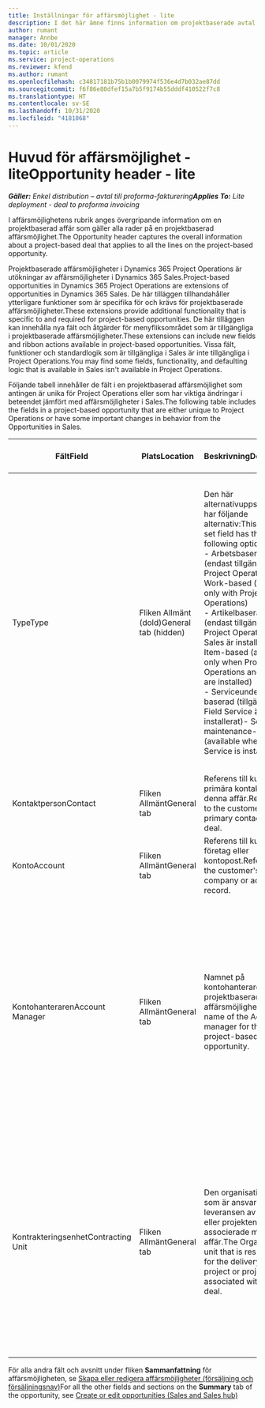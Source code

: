 ```yaml
---
title: Inställningar för affärsmöjlighet - lite
description: I det här ämne finns information om projektbaserade avtal och projektbaserade affärsmöjlighetsrader.
author: rumant
manager: Annbe
ms.date: 10/01/2020
ms.topic: article
ms.service: project-operations
ms.reviewer: kfend
ms.author: rumant
ms.openlocfilehash: c34817181b75b1b0079974f536e4d7b032ae87dd
ms.sourcegitcommit: f6f86e80dfef15a7b5f9174b55dddf410522f7c8
ms.translationtype: HT
ms.contentlocale: sv-SE
ms.lasthandoff: 10/31/2020
ms.locfileid: "4181068"
---
```

# <a name="opportunity-header---lite"></a><span data-ttu-id="5c49f-103">Huvud för affärsmöjlighet - lite</span><span class="sxs-lookup"><span data-stu-id="5c49f-103">Opportunity header - lite</span></span>

<span data-ttu-id="5c49f-104">_**Gäller:** Enkel distribution – avtal till proforma-fakturering_</span><span class="sxs-lookup"><span data-stu-id="5c49f-104">_**Applies To:** Lite deployment - deal to proforma invoicing_</span></span>

<span data-ttu-id="5c49f-105">I affärsmöjlighetens rubrik anges övergripande information om en projektbaserad affär som gäller alla rader på en projektbaserad affärsmöjlighet.</span><span class="sxs-lookup"><span data-stu-id="5c49f-105">The Opportunity header captures the overall information about a project-based deal that applies to all the lines on the project-based opportunity.</span></span>

<span data-ttu-id="5c49f-106">Projektbaserade affärsmöjligheter i Dynamics 365 Project Operations är utökningar av affärsmöjligheter i Dynamics 365 Sales.</span><span class="sxs-lookup"><span data-stu-id="5c49f-106">Project-based opportunities in Dynamics 365 Project Operations are extensions of opportunities in Dynamics 365 Sales.</span></span> <span data-ttu-id="5c49f-107">De här tilläggen tillhandahåller ytterligare funktioner som är specifika för och krävs för projektbaserade affärsmöjligheter.</span><span class="sxs-lookup"><span data-stu-id="5c49f-107">These extensions provide additional functionality that is specific to and required for project-based opportunities.</span></span> <span data-ttu-id="5c49f-108">De här tilläggen kan innehålla nya fält och åtgärder för menyfliksområdet som är tillgängliga i projektbaserade affärsmöjligheter.</span><span class="sxs-lookup"><span data-stu-id="5c49f-108">These extensions can include new fields and ribbon actions available in project-based opportunities.</span></span> <span data-ttu-id="5c49f-109">Vissa fält, funktioner och standardlogik som är tillgängliga i Sales är inte tillgängliga i Project Operations.</span><span class="sxs-lookup"><span data-stu-id="5c49f-109">You may find some fields, functionality, and defaulting logic that is available in Sales isn't available in Project Operations.</span></span>

<span data-ttu-id="5c49f-110">Följande tabell innehåller de fält i en projektbaserad affärsmöjlighet som antingen är unika för Project Operations eller som har viktiga ändringar i beteendet jämfört med affärsmöjligheter i Sales.</span><span class="sxs-lookup"><span data-stu-id="5c49f-110">The following table includes the fields in a project-based opportunity that are either unique to Project Operations or have some important changes in behavior from the Opportunities in Sales.</span></span>

| <span data-ttu-id="5c49f-111">**Fält**</span><span class="sxs-lookup"><span data-stu-id="5c49f-111">**Field**</span></span> | <span data-ttu-id="5c49f-112">**Plats**</span><span class="sxs-lookup"><span data-stu-id="5c49f-112">**Location**</span></span> | <span data-ttu-id="5c49f-113">**Beskrivning**</span><span class="sxs-lookup"><span data-stu-id="5c49f-113">**Description**</span></span> | <span data-ttu-id="5c49f-114">**Inverkan nedströms**</span><span class="sxs-lookup"><span data-stu-id="5c49f-114">**Downstream impact**</span></span> |
| --- | --- | --- | --- |
| <span data-ttu-id="5c49f-115">Type</span><span class="sxs-lookup"><span data-stu-id="5c49f-115">Type</span></span> | <span data-ttu-id="5c49f-116">Fliken Allmänt (dold)</span><span class="sxs-lookup"><span data-stu-id="5c49f-116">General tab (hidden)</span></span> | <span data-ttu-id="5c49f-117">Den här alternativuppsättningen har följande alternativ:</span><span class="sxs-lookup"><span data-stu-id="5c49f-117">This option set field has the following options:</span></span></br><span data-ttu-id="5c49f-118">- Arbetsbaserad (endast tillgängligt med Project Operations)</span><span class="sxs-lookup"><span data-stu-id="5c49f-118">- Work-based (available only with Project Operations)</span></span></br><span data-ttu-id="5c49f-119">- Artikelbaserad (endast tillgänglig när Project Operations och Sales är installerat)</span><span class="sxs-lookup"><span data-stu-id="5c49f-119">- Item-based (available only when Project Operations and Sales are installed)</span></span></br><span data-ttu-id="5c49f-120">- Serviceunderhåll-baserad (tillgängligt när Field Service är installerat)</span><span class="sxs-lookup"><span data-stu-id="5c49f-120">- Service maintenance-based (available when Field Service is installed)</span></span> | <span data-ttu-id="5c49f-121">När du använder Project Operations anges värdet i det här fältet automatiskt som **Arbetsbaserad** som klassificerar affärsmöjligheten som projektbaserad.</span><span class="sxs-lookup"><span data-stu-id="5c49f-121">When you use Project Operations, this field value is automatically set to **Work-based** which classifies the Opportunity as project-based.</span></span> <span data-ttu-id="5c49f-122">En affärsmöjlighet bör vara projektbaserad för att aktivera alla projektspecifika tillägg och funktioner i den efterföljande försäljningsprocessen för affären.</span><span class="sxs-lookup"><span data-stu-id="5c49f-122">An Opportunity should be project-based to enable all project-specific extensions and functionality in the downstream sales process for this deal.</span></span> |
| <span data-ttu-id="5c49f-123">Kontaktperson</span><span class="sxs-lookup"><span data-stu-id="5c49f-123">Contact</span></span> | <span data-ttu-id="5c49f-124">Fliken Allmänt</span><span class="sxs-lookup"><span data-stu-id="5c49f-124">General tab</span></span> | <span data-ttu-id="5c49f-125">Referens till kundens primära kontakt för denna affär.</span><span class="sxs-lookup"><span data-stu-id="5c49f-125">Reference to the customer's primary contact for this deal.</span></span> | |
| <span data-ttu-id="5c49f-126">Konto</span><span class="sxs-lookup"><span data-stu-id="5c49f-126">Account</span></span> | <span data-ttu-id="5c49f-127">Fliken Allmänt</span><span class="sxs-lookup"><span data-stu-id="5c49f-127">General tab</span></span> | <span data-ttu-id="5c49f-128">Referens till kundens företag eller kontopost.</span><span class="sxs-lookup"><span data-stu-id="5c49f-128">Reference to the customer's company or account record.</span></span> | |
| <span data-ttu-id="5c49f-129">Kontohanteraren</span><span class="sxs-lookup"><span data-stu-id="5c49f-129">Account Manager</span></span> | <span data-ttu-id="5c49f-130">Fliken Allmänt</span><span class="sxs-lookup"><span data-stu-id="5c49f-130">General tab</span></span> | <span data-ttu-id="5c49f-131">Namnet på kontohanteraren för den projektbaserade affärsmöjligheten.</span><span class="sxs-lookup"><span data-stu-id="5c49f-131">The name of the Account manager for this project-based opportunity.</span></span> | <span data-ttu-id="5c49f-132">Kontoansvarig är ansvarig för att hantera relationen med kunden genom att fullborda arbetet på det här projektet.</span><span class="sxs-lookup"><span data-stu-id="5c49f-132">The Account manager is responsible for managing the relationship with the customer through the completion of this project.</span></span> <span data-ttu-id="5c49f-133">På grundval av den bokningsbara resursposten som är kopplad till kontohanteraren hämtas den avtalande enheten.</span><span class="sxs-lookup"><span data-stu-id="5c49f-133">Based on the bookable resource record tied to the Account manager, the contracting unit is defaulted.</span></span> |
| <span data-ttu-id="5c49f-134">Kontrakteringsenhet</span><span class="sxs-lookup"><span data-stu-id="5c49f-134">Contracting Unit</span></span> | <span data-ttu-id="5c49f-135">Fliken Allmänt</span><span class="sxs-lookup"><span data-stu-id="5c49f-135">General tab</span></span> | <span data-ttu-id="5c49f-136">Den organisationsenhet som är ansvarig för leveransen av projektet eller projekten som är associerade med denna affär.</span><span class="sxs-lookup"><span data-stu-id="5c49f-136">The Organization unit that is responsible for the delivery of the project or projects associated with this deal.</span></span> | <span data-ttu-id="5c49f-137">Den avtalande enheten är den avdelning i företaget som ska utföra projekten efter det att affären har stängts.</span><span class="sxs-lookup"><span data-stu-id="5c49f-137">The contracting unit is the division of the company that will complete the project(s) after the deal is closed.</span></span> <span data-ttu-id="5c49f-138">Varje avtalande enhet har en valuta och valutan används för att rapportera uppskattade och faktiska kostnader som uppstår under projektet.</span><span class="sxs-lookup"><span data-stu-id="5c49f-138">Every contracting unit has a currency, and this currency is used to report estimated and actual costs incurred during the project.</span></span> |

<span data-ttu-id="5c49f-139">För alla andra fält och avsnitt under fliken **Sammanfattning** för affärsmöjligheten, se [Skapa eller redigera affärsmöjligheter (försäljning och försäljningsnav)](https://docs.microsoft.com/dynamics365/sales-enterprise/create-edit-opportunity-sales)</span><span class="sxs-lookup"><span data-stu-id="5c49f-139">For all the other fields and sections on the **Summary** tab of the opportunity, see [Create or edit opportunities (Sales and Sales hub)](https://docs.microsoft.com/dynamics365/sales-enterprise/create-edit-opportunity-sales)</span></span>
